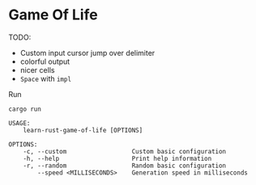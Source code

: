 # Game Of Life

TODO:
* Custom input cursor jump over delimiter
* colorful output
* nicer cells
* `Space` with `impl`

Run
```shell
cargo run

USAGE:
    learn-rust-game-of-life [OPTIONS]

OPTIONS:
    -c, --custom                  Custom basic configuration
    -h, --help                    Print help information
    -r, --random                  Random basic configuration
        --speed <MILLISECONDS>    Generation speed in milliseconds
```
